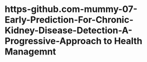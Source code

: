 # https-github.com-mummy-07-Early-Prediction-For-Chronic-Kidney-Disease-Detection-A-Progressive-Approach to Health Managemnt
